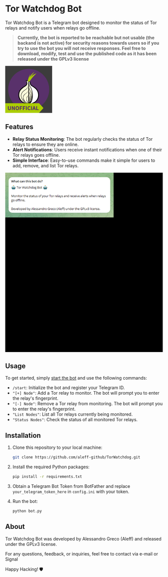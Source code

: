 # Tor Watchdog Bot

Tor Watchdog Bot is a Telegram bot designed to monitor the status of Tor relays and notify users when relays go offline.

> **Currently, the bot is reported to be reachable but not usable (the backand is not active) for security reasons towards users so if you try to use the bot you will not receive responses. Feel free to download, modify, test and use the published code as it has been released under the GPLv3 license**

<img src="assets/UNOFFICIAL.png" width="150"/>

## Features

- **Relay Status Monitoring**: The bot regularly checks the status of Tor relays to ensure they are online.
- **Alert Notifications**: Users receive instant notifications when one of their Tor relays goes offline.
- **Simple Interface**: Easy-to-use commands make it simple for users to add, remove, and list Tor relays.

![](assets/bot.gif)

## Usage

To get started, simply [start the bot](https://t.me/TorWatchdogBot) and use the following commands:

- `/start`: Initialize the bot and register your Telegram ID.
- `"[+] Node"`: Add a Tor relay to monitor. The bot will prompt you to enter the relay's fingerprint.
- `"[-] Node"`: Remove a Tor relay from monitoring. The bot will prompt you to enter the relay's fingerprint.
- `"List Nodes"`: List all Tor relays currently being monitored.
- `"Status Nodes"`: Check the status of all monitored Tor relays.

## Installation

1. Clone this repository to your local machine:

    ```bash
    git clone https://github.com/aleff-github/TorWatchdog.git
    ```

2. Install the required Python packages:

    ```bash
    pip install -r requirements.txt
    ```

3. Obtain a Telegram Bot Token from BotFather and replace `your_telegram_token_here` in `config.ini` with your token.

4. Run the bot:

    ```bash
    python bot.py
    ```

## About

Tor Watchdog Bot was developed by Alessandro Greco (Aleff) and released under the GPLv3 license.

For any questions, feedback, or inquiries, feel free to contact via e-mail or Signal

Happy Hacking! 🛡️
